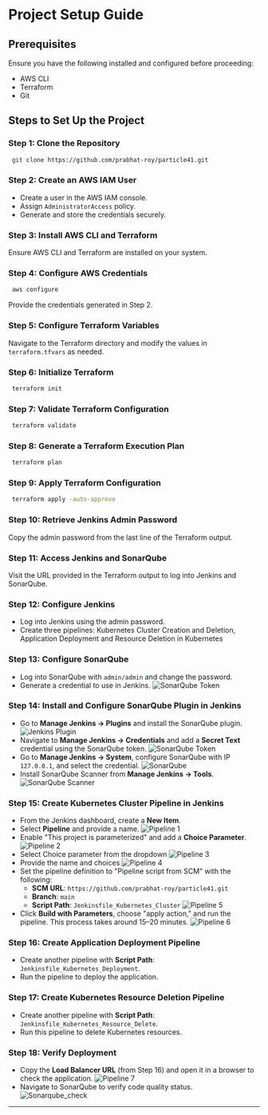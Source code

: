 # Project Setup Guide

## Prerequisites
Ensure you have the following installed and configured before proceeding:
- AWS CLI
- Terraform
- Git

## Steps to Set Up the Project

### Step 1: Clone the Repository
```sh
 git clone https://github.com/prabhat-roy/particle41.git
```

### Step 2: Create an AWS IAM User
- Create a user in the AWS IAM console.
- Assign `AdministratorAccess` policy.
- Generate and store the credentials securely.

### Step 3: Install AWS CLI and Terraform
Ensure AWS CLI and Terraform are installed on your system.

### Step 4: Configure AWS Credentials
```sh
 aws configure
```
Provide the credentials generated in Step 2.

### Step 5: Configure Terraform Variables
Navigate to the Terraform directory and modify the values in `terraform.tfvars` as needed.

### Step 6: Initialize Terraform
```sh
 terraform init
```

### Step 7: Validate Terraform Configuration
```sh
 terraform validate
```

### Step 8: Generate a Terraform Execution Plan
```sh
 terraform plan
```

### Step 9: Apply Terraform Configuration
```sh
 terraform apply -auto-approve
```

### Step 10: Retrieve Jenkins Admin Password
Copy the admin password from the last line of the Terraform output.

### Step 11: Access Jenkins and SonarQube
Visit the URL provided in the Terraform output to log into Jenkins and SonarQube.

### Step 12: Configure Jenkins
- Log into Jenkins using the admin password.
- Create three pipelines:
   Kubernetes Cluster Creation and Deletion, Application Deployment and Resource Deletion in Kubernetes

### Step 13: Configure SonarQube
- Log into SonarQube with `admin/admin` and change the password.
- Generate a credential to use in Jenkins.
![SonarQube Token](images/sonarqube_credentials.png)

### Step 14: Install and Configure SonarQube Plugin in Jenkins
- Go to **Manage Jenkins → Plugins** and install the SonarQube plugin.
![Jenkins Plugin](images/jenkins_plugin.png)
- Navigate to **Manage Jenkins → Credentials** and add a **Secret Text** credential using the SonarQube token.
![SonarQube Token](images/sonarqube_token.png)
- Go to **Manage Jenkins → System**, configure SonarQube with IP `127.0.0.1`, and select the credential.
![SonarQube](images/sonarqube.png)
- Install SonarQube Scanner from **Manage Jenkins → Tools**.
![SonarQube Scanner](images/sonarqube_scanner.png)

### Step 15: Create Kubernetes Cluster Pipeline in Jenkins
- From the Jenkins dashboard, create a **New Item**.
- Select **Pipeline** and provide a name.
![Pipeline 1](images/pipeline1.png)
- Enable "This project is parameterized" and add a **Choice Parameter**.
![Pipeline 2](images/pipeline2.png)
- Select Choice parameter from the dropdown
![Pipeline 3](images/pipeline3.png)
- Provide the name and choices
![Pipeline 4](images/pipeline4.png)
- Set the pipeline definition to "Pipeline script from SCM" with the following:
  - **SCM URL**: `https://github.com/prabhat-roy/particle41.git`
  - **Branch**: `main`
  - **Script Path**: `Jenkinsfile_Kubernetes_Cluster`
 ![Pipeline 5](images/pipeline5.png) 
- Click **Build with Parameters**, choose "apply action," and run the pipeline. This process takes around 15–20 minutes.
 ![Pipeline 6](images/pipeline6.png) 
### Step 16: Create Application Deployment Pipeline
- Create another pipeline with **Script Path**: `Jenkinsfile_Kubernetes_Deployment`.
- Run the pipeline to deploy the application.
 
### Step 17: Create Kubernetes Resource Deletion Pipeline
- Create another pipeline with **Script Path**: `Jenkinsfile_Kubernetes_Resource_Delete`.
- Run this pipeline to delete Kubernetes resources.

### Step 18: Verify Deployment
- Copy the **Load Balancer URL** (from Step 16) and open it in a browser to check the application.
![Pipeline 7](images/pipeline7.png)
- Navigate to SonarQube to verify code quality status.
![Sonarqube_check](images/sonarqube_check.png)
---
